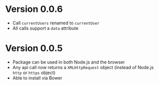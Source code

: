 # Version 0.0.6
- Call `currentUsers` renamed to `currentUser`
- All calls support a `data` attribute

# Version 0.0.5
- Package can be used in both Node.js and the browser
- Any api call now returns a `XMLHttpRequest` object (instead of Node.js `http` or `https` object)
- Able to install via Bower